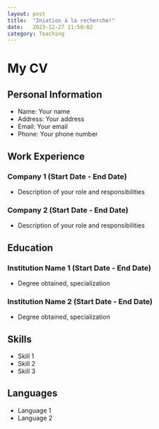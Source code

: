 ```yaml
---
layout: post
title:  "Iniation à la recherche!"
date:   2023-12-27 11:50:02
category: Teaching
---
```


# My CV

## Personal Information

- Name: Your name
- Address: Your address
- Email: Your email
- Phone: Your phone number

## Work Experience

### Company 1 (Start Date - End Date)

- Description of your role and responsibilities

### Company 2 (Start Date - End Date)

- Description of your role and responsibilities

## Education

### Institution Name 1 (Start Date - End Date)

- Degree obtained, specialization

### Institution Name 2 (Start Date - End Date)

- Degree obtained, specialization

## Skills

- Skill 1
- Skill 2
- Skill 3

## Languages

- Language 1
- Language 2
